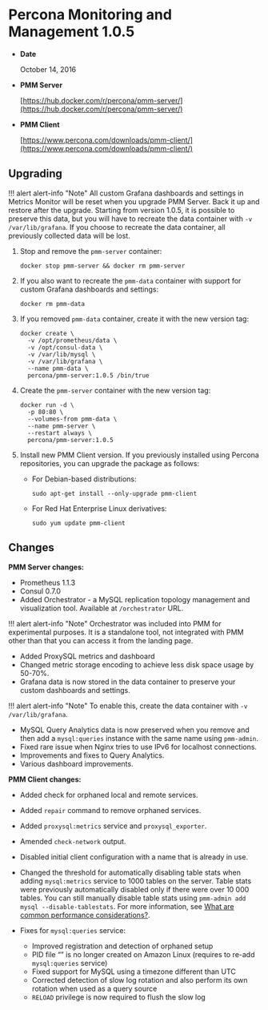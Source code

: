 # Percona Monitoring and Management 1.0.5

* **Date**

    October 14, 2016

* **PMM Server**

    [https://hub.docker.com/r/percona/pmm-server/](https://hub.docker.com/r/percona/pmm-server/)

* **PMM Client**

    [https://www.percona.com/downloads/pmm-client/](https://www.percona.com/downloads/pmm-client/)

## Upgrading

!!! alert alert-info "Note"
    All custom Grafana dashboards and settings in Metrics Monitor will be reset when you upgrade PMM Server. Back it up and restore after the upgrade. Starting from version 1.0.5, it is possible to preserve this data, but you will have to recreate the data container with `-v /var/lib/grafana`. If you choose to recreate the data container, all previously collected data will be lost.

1. Stop and remove the `pmm-server` container:

    ```
    docker stop pmm-server && docker rm pmm-server
    ```

2. If you also want to recreate the `pmm-data` container with support for custom Grafana dashboards and settings:

    ```
    docker rm pmm-data
    ```

3. If you removed `pmm-data` container, create it with the new version tag:

    ```
    docker create \
      -v /opt/prometheus/data \
      -v /opt/consul-data \
      -v /var/lib/mysql \
      -v /var/lib/grafana \
      --name pmm-data \
      percona/pmm-server:1.0.5 /bin/true
    ```

4. Create the `pmm-server` container with the new version tag:

    ```
    docker run -d \
      -p 80:80 \
      --volumes-from pmm-data \
      --name pmm-server \
      --restart always \
      percona/pmm-server:1.0.5
    ```

5. Install new PMM Client version. If you previously installed using Percona repositories, you can upgrade the package as follows:

    * For Debian-based distributions:

        ```
        sudo apt-get install --only-upgrade pmm-client
        ```

    * For Red Hat Enterprise Linux derivatives:

        ```
        sudo yum update pmm-client
        ```

## Changes

**PMM Server changes:**

* Prometheus 1.1.3
* Consul 0.7.0
* Added Orchestrator - a MySQL replication topology management and visualization tool. Available at `/orchestrator` URL.

!!! alert alert-info "Note"
    Orchestrator was included into PMM for experimental purposes. It is a standalone tool, not integrated with PMM other than that you can access it from the landing page.

* Added ProxySQL metrics and dashboard
* Changed metric storage encoding to achieve less disk space usage by 50-70%.
* Grafana data is now stored in the data container to preserve your custom dashboards and settings.

!!! alert alert-info "Note"
    To enable this, create the data container with `-v /var/lib/grafana`.

* MySQL Query Analytics data is now preserved when you remove and then add a `mysql:queries` instance with the same name using `pmm-admin`.
* Fixed rare issue when Nginx tries to use IPv6 for localhost connections.
* Improvements and fixes to Query Analytics.
* Various dashboard improvements.

**PMM Client changes:**

* Added check for orphaned local and remote services.
* Added `repair` command to remove orphaned services.
* Added `proxysql:metrics` service and `proxysql_exporter`.
* Amended `check-network` output.
* Disabled initial client configuration with a name that is already in use.
* Changed the threshold for automatically disabling table stats when adding `mysql:metrics` service to 1000 tables on the server. Table stats were previously automatically disabled only if there were over 10 000 tables. You can still manually disable table stats using `pmm-admin add mysql --disable-tablestats`. For more information, see [What are common performance considerations?](../faq.md#what-are-common-performance-considerations).
* Fixes for `mysql:queries` service:

    * Improved registration and detection of orphaned setup
    * PID file “” is no longer created on Amazon Linux (requires to re-add `mysql:queries` service)
    * Fixed support for MySQL using a timezone different than UTC
    * Corrected detection of slow log rotation and also perform its own rotation when used as a query source
    * `RELOAD` privilege is now required to flush the slow log
